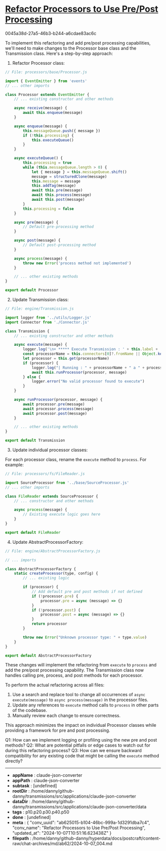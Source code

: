 # [Refactor Processors to Use Pre/Post Processing](https://claude.ai/chat/ab625015-b104-46bc-999a-1d3291dba7c4)

0045a38d-27a5-46b3-b244-a6cdae83ac6c

 To implement this refactoring and add pre/post processing capabilities, we'll need to make changes to the Processor base class and the Transmission class. Here's a step-by-step approach:

1. Refactor Processor class:

```javascript
// File: processors/base/Processor.js

import { EventEmitter } from 'events'
// ... other imports

class Processor extends EventEmitter {
    // ... existing constructor and other methods

    async receive(message) {
        await this.enqueue(message)
    }

    async enqueue(message) {
        this.messageQueue.push({ message })
        if (!this.processing) {
            this.executeQueue()
        }
    }

    async executeQueue() {
        this.processing = true
        while (this.messageQueue.length > 0) {
            let { message } = this.messageQueue.shift()
            message = structuredClone(message)
            this.message = message
            this.addTag(message)
            await this.pre(message)
            await this.process(message)
            await this.post(message)
        }
        this.processing = false
    }

    async pre(message) {
        // Default pre-processing method
    }

    async post(message) {
        // Default post-processing method
    }

    async process(message) {
        throw new Error('process method not implemented')
    }

    // ... other existing methods
}

export default Processor
```

2. Update Transmission class:

```javascript
// File: engine/Transmission.js

import logger from '../utils/Logger.js'
import Connector from './Connector.js'

class Transmission {
    // ... existing constructor and other methods

    async execute(message) {
        logger.log('\n+ ***** Execute Transmission : ' + this.label + ' <' + this.id + '>')
        const processorName = this.connectors[0]?.fromName || Object.keys(this.processors)[0]
        let processor = this.get(processorName)
        if (processor) {
            logger.log("| Running : " + processorName + " a " + processor.constructor.name)
            await this.runProcessor(processor, message)
        } else {
            logger.error("No valid processor found to execute")
        }
    }

    async runProcessor(processor, message) {
        await processor.pre(message)
        await processor.process(message)
        await processor.post(message)
    }

    // ... other existing methods
}

export default Transmission
```

3. Update individual processor classes:

For each processor class, rename the `execute` method to `process`. For example:

```javascript
// File: processors/fs/FileReader.js

import SourceProcessor from '../base/SourceProcessor.js'
// ... other imports

class FileReader extends SourceProcessor {
    // ... constructor and other methods

    async process(message) {
        // Existing execute logic goes here
    }
}

export default FileReader
```

4. Update AbstractProcessorFactory:

```javascript
// File: engine/AbstractProcessorFactory.js

// ... imports

class AbstractProcessorFactory {
    static createProcessor(type, config) {
        // ... existing logic

        if (processor) {
            // Add default pre and post methods if not defined
            if (!processor.pre) {
                processor.pre = async (message) => {}
            }
            if (!processor.post) {
                processor.post = async (message) => {}
            }
            return processor
        }

        throw new Error("Unknown processor type: " + type.value)
    }
}

export default AbstractProcessorFactory
```

These changes will implement the refactoring from `execute` to `process` and add the pre/post processing capability. The Transmission class now handles calling pre, process, and post methods for each processor.

To perform the actual refactoring across all files:

1. Use a search and replace tool to change all occurrences of `async execute(message)` to `async process(message)` in the processor files.
2. Update any references to `execute` method calls to `process` in other parts of the codebase.
3. Manually review each change to ensure correctness.

This approach minimizes the impact on individual Processor classes while providing a framework for pre and post processing.

Q1: How can we implement logging or profiling using the new pre and post methods?
Q2: What are potential pitfalls or edge cases to watch out for during this refactoring process?
Q3: How can we ensure backward compatibility for any existing code that might be calling the `execute` method directly?

---

* **appName** : claude-json-converter
* **appPath** : claude-json-converter
* **subtask** : [undefined]
* **rootDir** : /home/danny/github-danny/transmissions/src/applications/claude-json-converter
* **dataDir** : /home/danny/github-danny/transmissions/src/applications/claude-json-converter/data
* **tags** : p10.p20.p30.p40.p50
* **done** : [undefined]
* **meta** : {
  "conv_uuid": "ab625015-b104-46bc-999a-1d3291dba7c4",
  "conv_name": "Refactor Processors to Use Pre/Post Processing",
  "updated_at": "2024-10-07T10:51:16.623438Z"
}
* **filepath** : /home/danny/github-danny/hyperdata/docs/postcraft/content-raw/chat-archives/md/ab62/2024-10-07_004.md